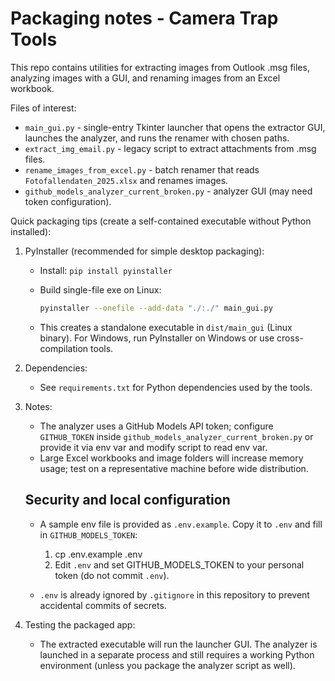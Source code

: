 Packaging notes - Camera Trap Tools
=================================

This repo contains utilities for extracting images from Outlook .msg files, analyzing images with a GUI, and renaming images from an Excel workbook.

Files of interest:
- `main_gui.py` - single-entry Tkinter launcher that opens the extractor GUI, launches the analyzer, and runs the renamer with chosen paths.
- `extract_img_email.py` - legacy script to extract attachments from .msg files.
- `rename_images_from_excel.py` - batch renamer that reads `Fotofallendaten_2025.xlsx` and renames images.
- `github_models_analyzer_current_broken.py` - analyzer GUI (may need token configuration).

Quick packaging tips (create a self-contained executable without Python installed):

1) PyInstaller (recommended for simple desktop packaging):

   - Install: `pip install pyinstaller`
   - Build single-file exe on Linux:

     ```bash
     pyinstaller --onefile --add-data "./:./" main_gui.py
     ```

   - This creates a standalone executable in `dist/main_gui` (Linux binary). For Windows, run PyInstaller on Windows or use cross-compilation tools.

2) Dependencies:
   - See `requirements.txt` for Python dependencies used by the tools.

3) Notes:
   - The analyzer uses a GitHub Models API token; configure `GITHUB_TOKEN` inside `github_models_analyzer_current_broken.py` or provide it via env var and modify script to read env var.
   - Large Excel workbooks and image folders will increase memory usage; test on a representative machine before wide distribution.

   Security and local configuration
   --------------------------------

   - A sample env file is provided as `.env.example`. Copy it to `.env` and fill in `GITHUB_MODELS_TOKEN`:

      1. cp .env.example .env
      2. Edit `.env` and set GITHUB_MODELS_TOKEN to your personal token (do not commit `.env`).

   - `.env` is already ignored by `.gitignore` in this repository to prevent accidental commits of secrets.

4) Testing the packaged app:
   - The extracted executable will run the launcher GUI. The analyzer is launched in a separate process and still requires a working Python environment (unless you package the analyzer script as well).
